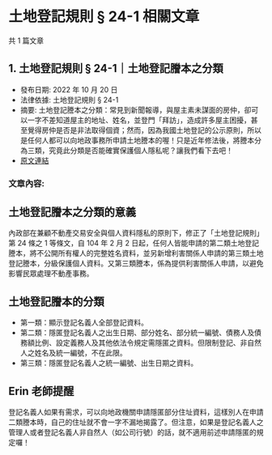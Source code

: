 # 土地登記規則 § 24-1 相關文章

共 1 篇文章

## 1. 土地登記規則 § 24-1｜土地登記謄本之分類

- 發布日期: 2022 年 10 月 20 日
- 法律依據: 土地登記規則 § 24-1
- 摘要: 土地登記謄本之分類：常見到新聞報導，與屋主素未謀面的房仲，卻可以一字不差知道屋主的地址、姓名，並登門「拜訪」，造成許多屋主困擾，甚至覺得房仲是否是非法取得個資；然而，因為我國土地登記的公示原則，所以是任何人都可以向地政事務所申請土地謄本的喔！只是近年修法後，將謄本分為三類，究竟此分類是否能確實保護個人隱私呢？讓我們看下去吧！
- [原文連結](https://www.jasper-realestate.com/%e5%9c%9f%e5%9c%b0%e7%99%bb%e8%a8%98%e8%ac%84%e6%9c%ac%e4%b9%8b%e5%88%86%e9%a1%9e/)

### 文章內容:

## 土地登記謄本之分類的意義

內政部在兼顧不動產交易安全與個人資料隱私的原則下，修正了「土地登記規則」第 24 條之 1 等條文，自 104 年 2 月 2 日起，任何人皆能申請的第二類土地登記謄本，將不公開所有權人的完整姓名資料，並另新增利害關係人申請的第三類土地登記謄本，分級保護個人資料。又第三類謄本，係為提供利害關係人申請，以避免影響民眾處理不動產事務。

## 土地登記謄本的分類

- 第一類：顯示登記名義人全部登記資料。
- 第二類：隱匿登記名義人之出生日期、部分姓名、部分統一編號、債務人及債務額比例、設定義務人及其他依法令規定需隱匿之資料。但限制登記、非自然人之姓名及統一編號，不在此限。
- 第三類：隱匿登記名義人之統一編號、出生日期之資料。

## Erin 老師提醒

登記名義人如果有需求，可以向地政機關申請隱匿部分住址資料，這樣別人在申請二類謄本時，自己的住址就不會一字不漏地揭露了。但注意，如果是登記名義人之管理人或者登記名義人非自然人（如公司行號）的話，就不適用前述申請隱匿的規定囉！